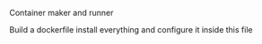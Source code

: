 Container maker and runner


Build a dockerfile
install everything and configure it inside this file
